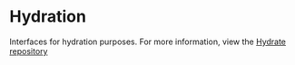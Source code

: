 # Hydration

Interfaces for hydration purposes.
For more information, view the [Hydrate repository](https://github.com/Stratadox/Hydrate)
